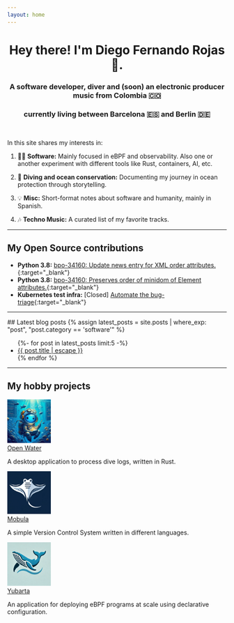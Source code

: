 ```yaml
---
layout: home
---
```


<div align="center" markdown="1">

# Hey there! I'm Diego Fernando Rojas 👋.

### A software developer, diver and (soon) an electronic producer music from Colombia 🇨🇴
### currently living between Barcelona 🇪🇸 and Berlin 🇩🇪
<br>

</div>

<div class="home-paragraph"  markdown="1">

In this site shares my interests in:

1. 👨‍💻 **Software:** Mainly focused in eBPF and observability. Also one or another experiment with different tools like Rust, containers, AI, etc.

2. 🐋 **Diving and ocean conservation:** Documenting my journey in ocean protection through storytelling.

3. 💡 **Misc:** Short-format notes about software and humanity, mainly in Spanish.

4. 🎶 **Techno Music:** A curated list of my favorite tracks.

<hr>

## My Open Source contributions

- **Python 3.8:** [bpo-34160: Update news entry for XML order attributes.](https://github.com/python/cpython/pull/12335){:target="_blank"}
- **Python 3.8:** [bpo-34160: Preserves order of minidom of Element attributes.](https://github.com/python/cpython/pull/10219){:target="_blank"}
- **Kubernetes test infra:** [Closed] [Automate the bug-triage](https://github.com/dfrojas/test-infra/pull/1){:target="_blank"}

<hr>

<div markdown="1">
## Latest blog posts
{% assign latest_posts = site.posts | where_exp: "post", "post.category == 'software'" %}
<ul>
{%- for post in latest_posts limit:5 -%}
  <li>
    <a href="{{ post.url | relative_url }}">
      {{ post.title | escape }}
    </a>
  </li>
{% endfor %}
</ul>
</div>

<hr>

## My hobby projects

<div class="row row-cols-1 row-cols-md-2 g-4">
  <div class="col">
    <div class="d-flex align-items-start">
      <img src="/assets/img/openwater-logo.jpeg" alt="Project 1 Thumbnail" class="img-fluid me-3" style="max-width: 100px;">
      <div>
        <a href="https://github.com/dfrojas/openwater" target="_blank">Open Water</a>
        <p>A desktop application to process dive logs, written in Rust.</p>
      </div>
    </div>
  </div>

  <div class="col">
    <div class="d-flex align-items-start">
      <img src="/assets/img/mobula.png" alt="Mobula Thumbnail" class="img-fluid me-3" style="max-width: 100px;">
      <div>
        <a href="https://github.com/dfrojas/yubarta" target="_blank">Mobula</a>
        <p>A simple Version Control System written in different languages.</p>
      </div>
    </div>
  </div>

  <div class="col">
    <div class="d-flex align-items-start">
      <img src="/assets/img/yubarta_whale_logo.png" alt="Project 2 Thumbnail" class="img-fluid me-3" style="max-width: 100px;">
      <div>
        <a href="https://github.com/dfrojas/yubarta" target="_blank">Yubarta</a>
        <p>An application for deploying eBPF programs at scale using declarative configuration.</p>
      </div>
    </div>
  </div>
</div>